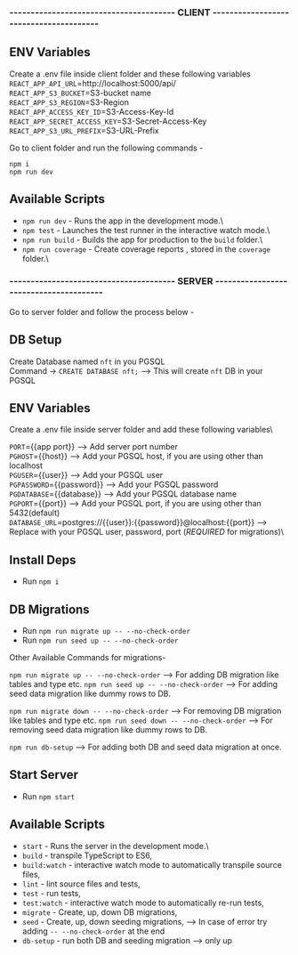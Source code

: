 

### --------------------------------------- CLIENT ---------------------------------------

## ENV Variables
Create a .env file inside client folder and these following variables\
    `REACT_APP_API_URL`=http://localhost:5000/api/ \
    `REACT_APP_S3_BUCKET`=S3-bucket name\
    `REACT_APP_S3_REGION`=S3-Region\
    `REACT_APP_ACCESS_KEY_ID`=S3-Access-Key-Id\
    `REACT_APP_SECRET_ACCESS_KEY`=S3-Secret-Access-Key\
    `REACT_APP_S3_URL_PREFIX`=S3-URL-Prefix

Go to client folder and run the following commands -

`npm i`\
`npm run dev`

## Available Scripts

- `npm run dev` - Runs the app in the development mode.\
- `npm test` - Launches the test runner in the interactive watch mode.\
- `npm run build` - Builds the app for production to the `build` folder.\
- `npm run coverage` - Create coverage reports , stored in the `coverage` folder.\


### --------------------------------------- SERVER ---------------------------------------
Go to server folder and follow the process below - 

## DB Setup

Create Database named `nft` in you PGSQL\
Command -> `CREATE DATABASE nft;` --> This will create `nft` DB in your PGSQL

## ENV Variables
Create a .env file inside server folder and add these following variables\

`PORT`={{app port}} --> Add server port number\
`PGHOST`={{host}} --> Add your PGSQL host, if you are using other than localhost\
`PGUSER`={{user}} --> Add your PGSQL user\
`PGPASSWORD`={{password}} --> Add your PGSQL password\
`PGDATABASE`={{database}} --> Add your PGSQL database name\
`PGPORT`={{port}} --> Add your PGSQL port, if you are using other than 5432(default)\
`DATABASE_URL`=postgres://{{user}}:{{password}}@localhost:{{port}} --> Replace with your PGSQL user, password, port (*REQUIRED* for migrations)\

## Install Deps
- Run `npm i`

## DB Migrations  
- Run `npm run migrate up -- --no-check-order`
- Run `npm run seed up -- --no-check-order`

Other Available Commands for migrations-

`npm run migrate up -- --no-check-order` --> For adding DB migration like tables and type etc.
`npm run seed up -- --no-check-order` --> For adding seed data migration like dummy rows to DB.

`npm run migrate down -- --no-check-order` --> For removing DB migration like tables and type etc.
`npm run seed down -- --no-check-order` --> For removing seed data migration like dummy rows to DB.

`npm run db-setup` --> For adding both DB and seed data migration at once. 

## Start Server

- Run `npm start`


## Available Scripts

- `start` - Runs the server in the development mode.\
- `build` - transpile TypeScript to ES6,
- `build:watch` - interactive watch mode to automatically transpile source files,
- `lint` - lint source files and tests,
- `test` - run tests,
- `test:watch` - interactive watch mode to automatically re-run tests,
- `migrate` - Create, up, down DB migrations,
- `seed` - Create, up, down seeding migrations, --> In case of error try adding `-- --no-check-order` at the end
- `db-setup` - run both DB and seeding migration --> only up
